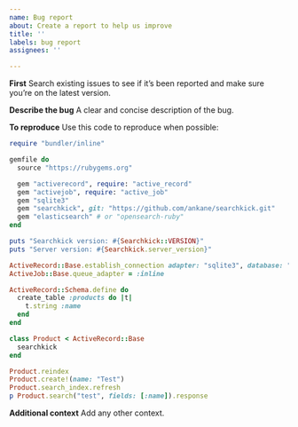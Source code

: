 ```yaml
---
name: Bug report
about: Create a report to help us improve
title: ''
labels: bug report
assignees: ''

---
```


**First**
Search existing issues to see if it’s been reported and make sure you’re on the latest version.

**Describe the bug**
A clear and concise description of the bug.

**To reproduce**
Use this code to reproduce when possible:

```ruby
require "bundler/inline"

gemfile do
  source "https://rubygems.org"

  gem "activerecord", require: "active_record"
  gem "activejob", require: "active_job"
  gem "sqlite3"
  gem "searchkick", git: "https://github.com/ankane/searchkick.git"
  gem "elasticsearch" # or "opensearch-ruby"
end

puts "Searchkick version: #{Searchkick::VERSION}"
puts "Server version: #{Searchkick.server_version}"

ActiveRecord::Base.establish_connection adapter: "sqlite3", database: ":memory:"
ActiveJob::Base.queue_adapter = :inline

ActiveRecord::Schema.define do
  create_table :products do |t|
    t.string :name
  end
end

class Product < ActiveRecord::Base
  searchkick
end

Product.reindex
Product.create!(name: "Test")
Product.search_index.refresh
p Product.search("test", fields: [:name]).response
```

**Additional context**
Add any other context.
